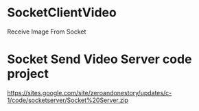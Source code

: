 # SocketClientVideo
Receive Image From Socket
# Socket Send Video Server code project
https://sites.google.com/site/zeroandonestory/updates/c-1/code/socketserver/Socket%20Server.zip
